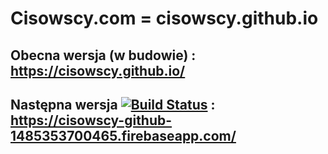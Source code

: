 # Cisowscy.com  = cisowscy.github.io

## Obecna wersja (w budowie) : https://cisowscy.github.io/
## Następna wersja [![Build Status](https://travis-ci.org/Cisowscy/cisowscy.github.io.svg?branch=develop)](https://travis-ci.org/Cisowscy/cisowscy.github.io) : https://cisowscy-github-1485353700465.firebaseapp.com/ 